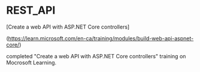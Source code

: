 # REST_API

[Create a web API with ASP.NET Core controllers]

(https://learn.microsoft.com/en-ca/training/modules/build-web-api-aspnet-core/)

completed "Create a web API with ASP.NET Core controllers" training on Mocrosoft Learning.
